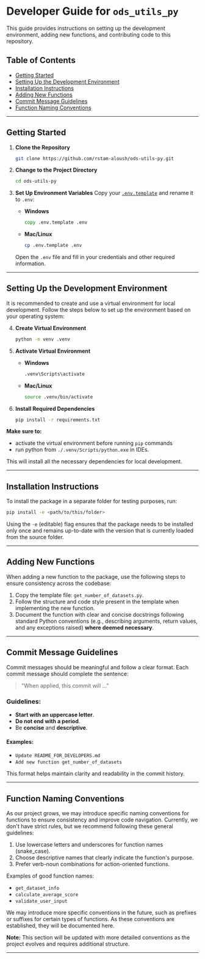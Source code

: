 # Developer Guide for `ods_utils_py`

This guide provides instructions on setting up the development environment, adding new functions, and contributing code to this repository.

## Table of Contents
- [Getting Started](#getting-started)
- [Setting Up the Development Environment](#setting-up-the-development-environment)
- [Installation Instructions](#installation-instructions)
- [Adding New Functions](#adding-new-functions)
- [Commit Message Guidelines](#commit-message-guidelines)
- [Function Naming Conventions](#function-naming-conventions)

---

## Getting Started

1. **Clone the Repository**
   ```bash
   git clone https://github.com/rstam-aloush/ods-utils-py.git
   ```

2. **Change to the Project Directory**
   ```bash
   cd ods-utils-py
   ```

3. **Set Up Environment Variables**
   Copy your [`.env.template`](.env.template) and rename it to `.env`:
   - **Windows**
     ```cmd
     copy .env.template .env
     ```
   - **Mac/Linux**
     ```bash
     cp .env.template .env
     ```
   Open the `.env` file and fill in your credentials and other required information.

---

## Setting Up the Development Environment

It is recommended to create and use a virtual environment for local development. Follow the steps below to set up the environment based on your operating system:

4. **Create Virtual Environment**
   ```bash
   python -m venv .venv
   ```

1. **Activate Virtual Environment**

   - **Windows**
     ```bash
     .venv\Scripts\activate
     ```

   - **Mac/Linux**
     ```bash
     source .venv/bin/activate
     ```

1. **Install Required Dependencies**
   ```bash
   pip install -r requirements.txt
   ```

<!-- 
1. **Check out develop branch**
   ```bash
   git checkout develop (?)
   ```
-->

**Make sure to:** 
- activate the virtual environment before running ```pip``` commands 
- run python from 
```./.venv/Scripts/python.exe``` in IDEs.

This will install all the necessary dependencies for local development.

---

## Installation Instructions

To install the package in a separate folder for testing purposes, run:

```bash
pip install -e <path/to/this/folder>
```

Using the `-e` (editable) flag ensures that the package needs to be installed only once and remains up-to-date with the version that is currently loaded from the source folder.

---

## Adding New Functions

When adding a new function to the package, use the following steps to ensure consistency across the codebase:

1. Copy the template file: `get_number_of_datasets.py`.
2. Follow the structure and code style present in the template when implementing the new function.
3. Document the function with clear and concise docstrings following standard Python conventions (e.g., describing arguments, return values, and any exceptions raised) **where deemed necessary**.

---

## Commit Message Guidelines

Commit messages should be meaningful and follow a clear format. Each commit message should complete the sentence:

> "When applied, this commit will ..."

### Guidelines:
- **Start with an uppercase letter**.
- **Do not end with a period**.
- Be **concise** and **descriptive**.

#### Examples:
- `Update README_FOR_DEVELOPERS.md`
- `Add new function get_number_of_datasets`

This format helps maintain clarity and readability in the commit history.

---

## Function Naming Conventions

As our project grows, we may introduce specific naming conventions for functions to ensure consistency and improve code navigation. Currently, we don't have strict rules, but we recommend following these general guidelines:

1. Use lowercase letters and underscores for function names (snake_case).
2. Choose descriptive names that clearly indicate the function's purpose.
3. Prefer verb-noun combinations for action-oriented functions.

Examples of good function names:
- `get_dataset_info`
- `calculate_average_score`
- `validate_user_input`

We may introduce more specific conventions in the future, such as prefixes or suffixes for certain types of functions. As these conventions are established, they will be documented here.

**Note:** This section will be updated with more detailed conventions as the project evolves and requires additional structure.

---
